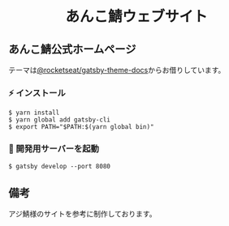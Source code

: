 <h1 align="center">
  あんこ鯖ウェブサイト
</h1>

## あんこ鯖公式ホームページ
テーマは[@rocketseat/gatsby-theme-docs](https://github.com/Rocketseat/gatsby-themes/tree/master/%40rocketseat/gatsby-theme-docs)からお借りしています。

### ⚡️ インストール

```console
$ yarn install
$ yarn global add gatsby-cli
$ export PATH="$PATH:$(yarn global bin)"
```

### 🚀 開発用サーバーを起動

```console
$ gatsby develop --port 8080
```

## 備考
アジ鯖様のサイトを参考に制作しております。
